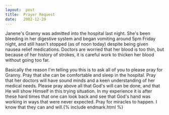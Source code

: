 ```yaml
---
layout:  post
title:  Prayer Request
date:   2002-12-29
---
```


Janene's Granny was admitted into the hospital last night. She's been bleeding in her digestive system and began vomiting around 5pm Friday night, and still hasn't stopped (as of noon today) despite being given nausea relief medications. Doctors are worried that her blood is too thin, but because of her history of strokes, it is careful work to thicken her blood without going too far.

Basically the reason I'm telling you this is to ask all of you to please pray for Granny. Pray that she can be comfortable and sleep in the hospital. Pray that her doctors will have sound minds and a keen understanding of her medical needs. Please pray above all that God's will can be done, and that He will show Himself in this trying situation. In my experience it is after these hard times that one can look back and see that God's hand was working in ways that were never expected. Pray for miracles to happen. I know that they can and will.{% include endmark.html %}